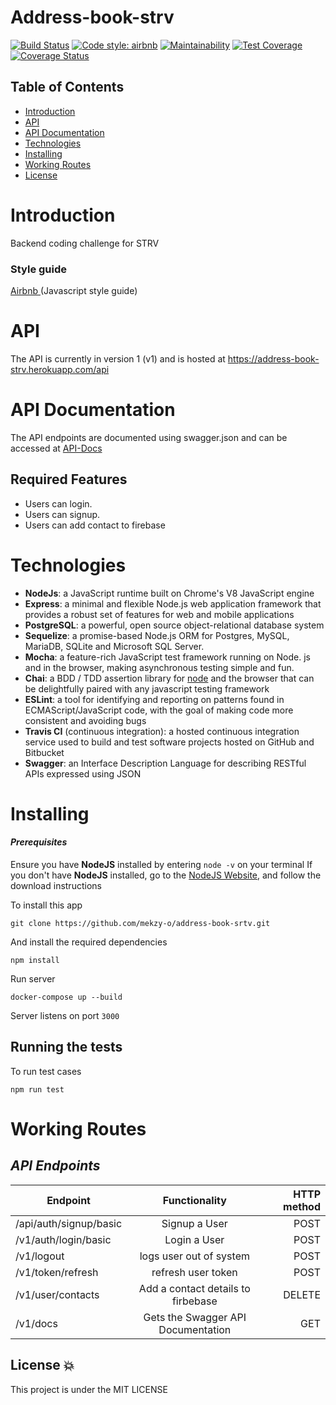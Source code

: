 # Address-book-strv

[![Build Status](https://www.travis-ci.com/mekzy-o/address-book-srtv.svg?branch=develop)](https://www.travis-ci.com/mekzy-o/address-book-srtv)
[![Code style: airbnb](https://img.shields.io/badge/code%20style-airbnb-blue.svg?style=flat-square)](https://github.com/airbnb/javascript)
[![Maintainability](https://api.codeclimate.com/v1/badges/b4a7edb137a48a807cd9/maintainability)](https://codeclimate.com/github/mekzy-o/address-book-srtv/maintainability)
[![Test Coverage](https://api.codeclimate.com/v1/badges/b4a7edb137a48a807cd9/test_coverage)](https://codeclimate.com/github/mekzy-o/address-book-srtv/test_coverage)
[![Coverage Status](https://coveralls.io/repos/github/mekzy-o/address-book-srtv/badge.svg?branch=develop)](https://coveralls.io/github/mekzy-o/address-book-srtv?branch=develop)

## Table of Contents

- [Introduction](#introduction)
- [API](#api)
- [API Documentation](#api-documentation)
- [Technologies](#technologies)
- [Installing](#installing)
- [Working Routes](#working-routes)
- [License](#license)

# Introduction

Backend coding challenge for STRV

### **Style guide**

[Airbnb ](https://github.com/airbnb/javascript)(Javascript style guide)

# API

The API is currently in version 1 (v1) and is hosted at https://address-book-strv.herokuapp.com/api

# API Documentation

The API endpoints are documented using swagger.json and can be accessed at [API-Docs](https://address-book-strv.herokuapp.com/api/docs)


## Required Features

- Users can login.
- Users can signup.
- Users can add contact to firebase

# Technologies

- **NodeJs**: a JavaScript runtime built on Chrome's V8 JavaScript engine
- **Express**: a minimal and flexible Node.js web application framework that provides a robust set of features for web and mobile applications
- **PostgreSQL**:  a powerful, open source object-relational database system
- **Sequelize**: a promise-based Node.js ORM for Postgres, MySQL, MariaDB, SQLite and Microsoft SQL Server.
- **Mocha**: a feature-rich JavaScript test framework running on Node. js and in the browser, making asynchronous testing simple and fun.
- **Chai**:  a BDD / TDD assertion library for [node](http://nodejs.org) and the browser that can be delightfully paired with any javascript    testing framework
- **ESLint**: a tool for identifying and reporting on patterns found in ECMAScript/JavaScript code, with the goal of making code more consistent and avoiding bugs
- **Travis CI** (continuous integration): a hosted continuous integration service used to build and test software projects hosted on GitHub and Bitbucket
- **Swagger**: an Interface Description Language for describing RESTful APIs expressed using JSON

# Installing

#### _Prerequisites_

Ensure you have **NodeJS** installed by entering `node -v` on your terminal
If you don't have **NodeJS** installed, go to the [NodeJS Website](http://nodejs.org), and follow the download instructions

To install this app

`git clone https://github.com/mekzy-o/address-book-srtv.git`

And install the required dependencies

`npm install`

Run server

`docker-compose up --build`

Server listens on port `3000`

## Running the tests

To run test cases

`npm run test`

# Working Routes

## _API Endpoints_

| Endpoint                                                 |                       Functionality                        | HTTP method |
| -------------------------------------------------------- | :--------------------------------------------------------: | ----------: |
| /api/auth/signup/basic                                         |                    Signup a User                  |         POST|
| /v1/auth/login/basic                           |                 Login a User                 |        POST|
| /v1/logout    |  logs user out of system    |         POST |
| /v1/token/refresh    |  refresh user token   |         POST |
| /v1/user/contacts    |  Add a contact details to firbebase   |         DELETE |
| /v1/docs   |  Gets the Swagger API Documentation  |         GET |

## License :boom:

This project is under the MIT LICENSE
